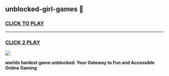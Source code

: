 
## unblocked-girl-games 👋
<h3>
<a href="https://premium.freeplayer.one?title=unblocked-girl-games&ref=14F">CLICK TO PLAY</a></h3>
<hr>

<h3>
<a href="https://premium.freeplayer.one?title=unblocked-girl-games&ref=14F">CLICK 2 PLAY</a>
  
</h3>

<a href="https://premium.freeplayer.one?title=unblocked-girl-games&ref=12F/"><img src="https://clearcache.store/games.png"></a>


**worlds hardest game unblocked: Your Gateway to Fun and Accessible Online Gaming**
